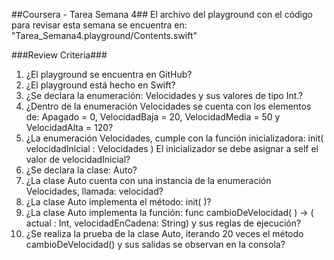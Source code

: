 ##Coursera - Tarea Semana 4##
El archivo del playground con el código para revisar esta semana se encuentra en: 
"Tarea_Semana4.playground/Contents.swift"

###Review Criteria###
1. ¿El playground se encuentra en GitHub?
2. ¿El playground está hecho en Swift?
3. ¿Se declara la enumeración: Velocidades y sus valores de tipo Int.?
4. ¿Dentro de la enumeración Velocidades se cuenta con los elementos de: Apagado = 0, VelocidadBaja = 20, VelocidadMedia = 50 y VelocidadAlta = 120?
5. ¿La enumeración Velocidades, cumple con la función inicializadora:  init( velocidadInicial : Velocidades ) El inicializador se debe asignar a self el valor de velocidadInicial?
6. ¿Se declara la clase: Auto?
7. ¿La clase Auto cuenta con una instancia de la enumeración Velocidades, llamada: velocidad?
8. ¿La clase Auto implementa el método: init( )?
9. ¿La clase Auto implementa la función: func cambioDeVelocidad( ) -> ( actual : Int, velocidadEnCadena: String) y sus reglas de ejecución?
10. ¿Se realiza la prueba de la clase Auto, iterando 20 veces el método cambioDeVelocidad() y sus salidas se observan en la consola?
